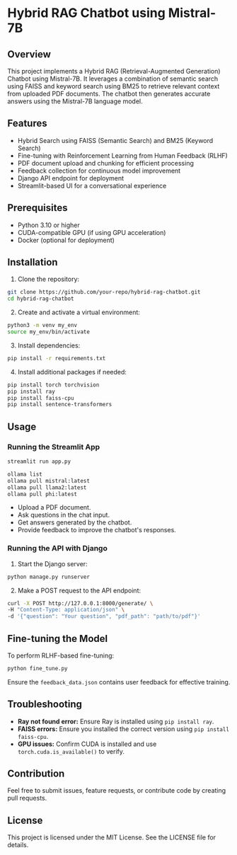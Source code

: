 # Hybrid RAG Chatbot using Mistral-7B

## Overview
This project implements a Hybrid RAG (Retrieval-Augmented Generation) Chatbot using Mistral-7B. It leverages a combination of semantic search using FAISS and keyword search using BM25 to retrieve relevant context from uploaded PDF documents. The chatbot then generates accurate answers using the Mistral-7B language model.

## Features
- Hybrid Search using FAISS (Semantic Search) and BM25 (Keyword Search)
- Fine-tuning with Reinforcement Learning from Human Feedback (RLHF)
- PDF document upload and chunking for efficient processing
- Feedback collection for continuous model improvement
- Django API endpoint for deployment
- Streamlit-based UI for a conversational experience

## Prerequisites
- Python 3.10 or higher
- CUDA-compatible GPU (if using GPU acceleration)
- Docker (optional for deployment)

## Installation
1. Clone the repository:
```bash
git clone https://github.com/your-repo/hybrid-rag-chatbot.git
cd hybrid-rag-chatbot
```

2. Create and activate a virtual environment:
```bash
python3 -m venv my_env
source my_env/bin/activate
```

3. Install dependencies:
```bash
pip install -r requirements.txt
```

4. Install additional packages if needed:
```bash
pip install torch torchvision
pip install ray
pip install faiss-cpu
pip install sentence-transformers
```

## Usage
### Running the Streamlit App
```bash
streamlit run app.py

ollama list
ollama pull mistral:latest
ollama pull llama2:latest
ollama pull phi:latest

```
- Upload a PDF document.
- Ask questions in the chat input.
- Get answers generated by the chatbot.
- Provide feedback to improve the chatbot's responses.

### Running the API with Django
1. Start the Django server:
```bash
python manage.py runserver
```
2. Make a POST request to the API endpoint:
```bash
curl -X POST http://127.0.0.1:8000/generate/ \
-H "Content-Type: application/json" \
-d '{"question": "Your question", "pdf_path": "path/to/pdf"}'
```

## Fine-tuning the Model
To perform RLHF-based fine-tuning:
```bash
python fine_tune.py
```
Ensure the `feedback_data.json` contains user feedback for effective training.

## Troubleshooting
- **Ray not found error:** Ensure Ray is installed using `pip install ray`.
- **FAISS errors:** Ensure you installed the correct version using `pip install faiss-cpu`.
- **GPU issues:** Confirm CUDA is installed and use `torch.cuda.is_available()` to verify.

## Contribution
Feel free to submit issues, feature requests, or contribute code by creating pull requests.

## License
This project is licensed under the MIT License. See the LICENSE file for details.

